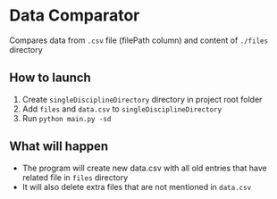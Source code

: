 # Data Comparator
Compares data from ```.csv``` file (filePath column) and content of ```./files``` directory

## How to launch
1. Create ```singleDisciplineDirectory``` directory in project root folder
2. Add ```files``` and ```data.csv``` to ```singleDisciplineDirectory```
3. Run ```python main.py -sd```

## What will happen
- The program will create new data.csv with all old entries that have related
  file in ```files``` directory
- It will also delete extra files that are not mentioned in ```data.csv```
